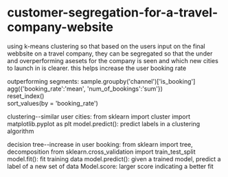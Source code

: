 # customer-segregation-for-a-travel-company-website
using k-means clustering so that based on the users input on the final webbsite on a travel company, they can be segregated so that the under and overperforming asesets for the company is seen and which new cities to launch in is clearer. this helps increase the user booking rate

outperforming segments:
    sample.groupby('channel')['is_booking']\
       agg({'booking_rate':'mean', 'num_of_bookings':'sum'})\
       reset_index()\
       sort_values(by = 'booking_rate')
       
 clustering--similar user cities:
    from sklearn import cluster
    import matplotlib.pyplot as plt
    model.predict(): predict labels in a clustering algorithm
    
 decision tree--increase in user booking:
    from sklearn import tree, decomposition
    from sklearn.cross_validation import train_test_split
    model.fit(): fit training data
    model.predict(): given a trained model, predict a label of  a new set of data
    Model.score: larger score indicating  a better fit
